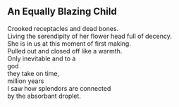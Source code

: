 An Equally Blazing Child
------------------------
Crooked receptacles and dead bones.  
Living the serendipity of her flower head full of decency.  
She is in us at this moment of first making.  
Pulled out and closed off like a warmth.  
Only inevitable and to a  
god  
they take on time,  
million years  
I saw how splendors are connected  
by the absorbant droplet.  
